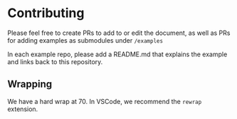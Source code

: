 # Contributing 

Please feel free to create PRs to add to or edit the document, as well
as PRs for adding examples as submodules under `/examples`

In each example repo, please add a README.md that explains the example
and links back to this repository. 

## Wrapping

We have a hard wrap at 70. In VSCode, we recommend the `rewrap`
extension. 
